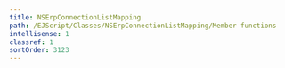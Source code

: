 ```yaml
---
title: NSErpConnectionListMapping
path: /EJScript/Classes/NSErpConnectionListMapping/Member functions
intellisense: 1
classref: 1
sortOrder: 3123
---
```





